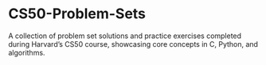 # CS50-Problem-Sets
A collection of problem set solutions and practice exercises completed during Harvard’s CS50 course, showcasing core concepts in C, Python, and algorithms.
